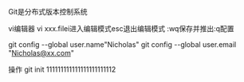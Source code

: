 Git是分布式版本控制系统

vi编辑器
vi xxx.filei进入编辑模式esc退出编辑模式
:wq保存并推出:q配置

git config --global user.name"Nicholas"
git config --global user.email "Nicholas@xx.com"

操作
git init
111111111111111111111112

